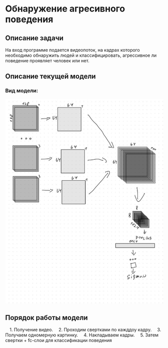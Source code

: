 <h1>Обнаружение агресивного поведения</h1>
<h2>Описание задачи</h2>
На вход программе подается видеопоток, на кадрах которого необходимо обнаружить людей и классифицировать, агрессивное ли поведение проявляет человек или нет.
<h2>Описание текущей модели</h2>
<h3>Вид модели:</h3>
<img src="./image.jpg">
<h2>Порядок работы модели</h2>
&emsp;1. Получение видео.
&emsp;2. Проходим свертками по кажддоу кадру.
&emsp;3. Получаем одномерную картинку.
&emsp;4. Накладываем кадры.
&emsp;5. Затем свертки + fc-слои для классификации поведения
